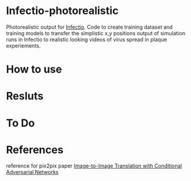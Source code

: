 # Infectio-photorealistic
Photorealistic output for [Infectio](http://). Code to create training dataset
and training models to transfer the simplistic x,y positions output of simulation
runs in Infectio to realistic looking videos of virus spread in plaque experiements.

# How to use

# Resluts

# To Do

# References
reference for pix2pix paper [Image-to-Image Translation with Conditional Adversarial Networks](https://arxiv.org/pdf/1611.07004.pdf)